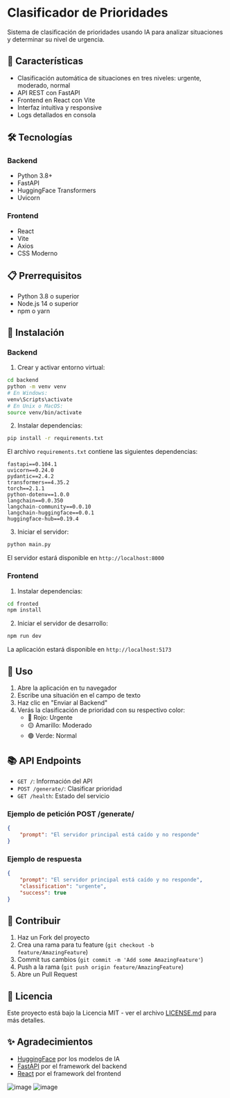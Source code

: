 # Clasificador de Prioridades

Sistema de clasificación de prioridades usando IA para analizar situaciones y determinar su nivel de urgencia.

## 🚀 Características

- Clasificación automática de situaciones en tres niveles: urgente, moderado, normal
- API REST con FastAPI
- Frontend en React con Vite
- Interfaz intuitiva y responsive
- Logs detallados en consola

## 🛠️ Tecnologías

### Backend
- Python 3.8+
- FastAPI
- HuggingFace Transformers
- Uvicorn

### Frontend
- React
- Vite
- Axios
- CSS Moderno

## 📋 Prerrequisitos

- Python 3.8 o superior
- Node.js 14 o superior
- npm o yarn

## 🔧 Instalación

### Backend

1. Crear y activar entorno virtual:
```bash
cd backend
python -m venv venv
# En Windows:
venv\Scripts\activate
# En Unix o MacOS:
source venv/bin/activate
```

2. Instalar dependencias:
```bash
pip install -r requirements.txt
```

El archivo `requirements.txt` contiene las siguientes dependencias:
```
fastapi==0.104.1
uvicorn==0.24.0
pydantic==2.4.2
transformers==4.35.2
torch==2.1.1
python-dotenv==1.0.0
langchain==0.0.350
langchain-community==0.0.10
langchain-huggingface==0.0.1
huggingface-hub==0.19.4
```

3. Iniciar el servidor:
```bash
python main.py
```

El servidor estará disponible en `http://localhost:8000`

### Frontend

1. Instalar dependencias:
```bash
cd fronted
npm install
```

2. Iniciar el servidor de desarrollo:
```bash
npm run dev
```

La aplicación estará disponible en `http://localhost:5173`

## 📝 Uso

1. Abre la aplicación en tu navegador
2. Escribe una situación en el campo de texto
3. Haz clic en "Enviar al Backend"
4. Verás la clasificación de prioridad con su respectivo color:
   - 🔴 Rojo: Urgente
   - 🟡 Amarillo: Moderado
   - 🟢 Verde: Normal

## 📚 API Endpoints

- `GET /`: Información del API
- `POST /generate/`: Clasificar prioridad
- `GET /health`: Estado del servicio

### Ejemplo de petición POST /generate/

```json
{
    "prompt": "El servidor principal está caído y no responde"
}
```

### Ejemplo de respuesta

```json
{
    "prompt": "El servidor principal está caído y no responde",
    "classification": "urgente",
    "success": true
}
```

## 🤝 Contribuir

1. Haz un Fork del proyecto
2. Crea una rama para tu feature (`git checkout -b feature/AmazingFeature`)
3. Commit tus cambios (`git commit -m 'Add some AmazingFeature'`)
4. Push a la rama (`git push origin feature/AmazingFeature`)
5. Abre un Pull Request

## 📄 Licencia

Este proyecto está bajo la Licencia MIT - ver el archivo [LICENSE.md](LICENSE.md) para más detalles.

## ✨ Agradecimientos


- [HuggingFace](https://huggingface.co/) por los modelos de IA
- [FastAPI](https://fastapi.tiangolo.com/) por el framework del backend
- [React](https://reactjs.org/) por el framework del frontend


![image](https://github.com/user-attachments/assets/ffd38f78-f775-43de-938a-6387ebc68fbf)
![image](https://github.com/user-attachments/assets/aa5e3f2e-adb8-429a-b1c0-9ca4b3f7c648)




